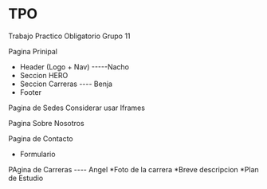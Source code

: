 # TPO
Trabajo Practico Obligatorio Grupo 11

Pagina Prinipal
* Header (Logo + Nav) -----Nacho
* Seccion HERO
* Seccion Carreras ---- Benja
* Footer

Pagina de Sedes
Considerar usar Iframes

Pagina Sobre Nosotros

Pagina de Contacto
* Formulario

PAgina de Carreras ---- Angel
*Foto de la carrera
*Breve descripcion
*Plan de Estudio
